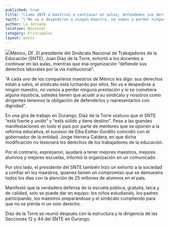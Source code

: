 ```yaml
---
published: true
title: "Llama SNTE a maestros a continuar en aulas; defendemos sus derechos por la vía 'institucional'"
twitt: "\"No va a despedirse a ningún maestro, no vamos a perder ninguna prestación (con la reforma educativa), y si se cometiera alguna injusticia el sindicato tiene la obligación de defenderlos\", dijo el líder Juan Díaz de la Torre."
author: La Jornada
location: Nacional
category: Principales
layout: posts
---
```


![](http://i.imgur.com/sd9QGc5m.jpg)México, DF. El presidente del Sindicato Nacional de Trabajadores de la Educación (SNTE), Juan Díaz de la Torre, exhortó a los docentes a continuar en las aulas, mientras que esa organización “defiende sus derechos laborales por la vía institucional”.

“A cada uno de los compañeros maestros de México les digo: sus derechos están a salvo, el sindicato está luchando por ellos. No va a despedirse a ningún maestro, no vamos a perder ninguna prestación y si se cometiera alguna injusticia, ustedes tienen que acudir a su sindicato y nosotros como dirigentes tenemos la obligación de defenderlos y representarlos con dignidad”.

En una gira de trabajo en Durango, Díaz de la Torre sostuvo que el SNTE “está fuerte y unido” y “está sólido y tiene destino”. Pese a las grandes manifestaciones en todo el país por parte de mentores que se oponen a la reforma educativa, el sucesor de Elba Esther Gordillo coincidió con el gobernador de la entidad, Jorge Herrera Caldera, en que dicha modificación no lesionará los derechos de los trabajadores de la educación.

Por el contrario, expresaron, ayudará a tener mejores maestros, mejores alumnos y mejores escuelas, informó la organización en un comunicado.

Por otro lado, el presidente del SNTE también hizo un exhorto a la sociedad a confiar en los maestros, quienes tienen un compromiso que se demuestra todos los días con la atención de 25 millones de alumnos en el país.

Manifestó que la verdadera defensa de la escuela pública, gratuita, laica y de calidad, solo se puede dar en equipo: los niños estudiando, los padres participando, los maestros preparándose y el sindicato cumpliendo para que no se pierda ni un solo derecho.

Díaz de la Torre se reunió después con la estructura y la dirigencia de las Secciones 12 y 44 del SNTE en Durango.
